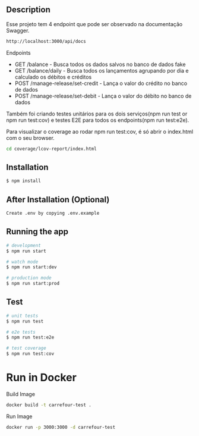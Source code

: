 ## Description
Esse projeto tem 4 endpoint que pode ser observado na documentação Swagger.
```bash
http://localhost:3000/api/docs
```

Endpoints
- GET /balance - Busca todos os dados salvos no banco de dados fake
- GET /balance/daily - Busca todos os lançamentos agrupando por dia e calculado os débitos e créditos
- POST /manage-release/set-credit - Lança o valor do crédito no banco de dados
- POST /manage-release/set-debit - Lança o valor do débito no banco de dados

Também foi criando testes unitários para os dois serviços(npm run test or npm run test:cov) e testes E2E para todos os endpoints(npm run test:e2e).

Para visualizar o coverage ao rodar npm run test:cov, é só abrir o index.html com o seu browser.
```bash
cd coverage/lcov-report/index.html
```

## Installation

```bash
$ npm install
```

## After Installation (Optional)

```bash
Create .env by copying .env.example
```

## Running the app

```bash
# development
$ npm run start

# watch mode
$ npm run start:dev

# production mode
$ npm run start:prod
```

## Test

```bash
# unit tests
$ npm run test

# e2e tests
$ npm run test:e2e

# test coverage
$ npm run test:cov
```
# Run in Docker
Build Image

```bash
docker build -t carrefour-test .
```

Run Image

```bash
docker run -p 3000:3000 -d carrefour-test
```
